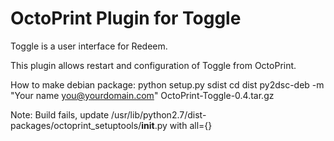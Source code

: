 OctoPrint Plugin for Toggle
=========================

Toggle is a user interface for Redeem.

This plugin allows restart and configuration of Toggle from OctoPrint.

How to make debian package: 
python setup.py sdist
cd dist
py2dsc-deb -m "Your name <you@yourdomain.com>" OctoPrint-Toggle-0.4.tar.gz

Note: 
Build fails, update /usr/lib/python2.7/dist-packages/octoprint_setuptools/__init__.py
with all={}
